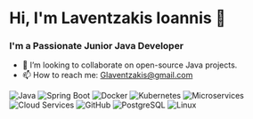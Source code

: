 # Hi, I'm Laventzakis Ioannis 👋

### I'm a Passionate Junior Java Developer

- 👯 I’m looking to collaborate on open-source Java projects.
- 📫 How to reach me: [Glaventzakis@gmail.com](mailto:Glaventzakis@gmail.com)


![Java](https://img.shields.io/badge/Java-007396?style=flat&logo=java&logoColor=white)
![Spring Boot](https://img.shields.io/badge/Spring%20Boot-6DB33F?style=flat&logo=spring-boot&logoColor=white)
![Docker](https://img.shields.io/badge/Docker-2496ED?style=flat&logo=docker&logoColor=white)
![Kubernetes](https://img.shields.io/badge/Kubernetes-326CE5?style=flat&logo=kubernetes&logoColor=white)
![Microservices](https://img.shields.io/badge/Microservices-FFA500?style=flat)
![Cloud Services](https://img.shields.io/badge/Cloud%20Services-4285F4?style=flat&logo=google-cloud&logoColor=white)
![GitHub](https://img.shields.io/badge/GitHub-181717?style=flat&logo=github&logoColor=white)
![PostgreSQL](https://img.shields.io/badge/PostgreSQL-336791?style=flat&logo=postgresql&logoColor=white)
![Linux](https://img.shields.io/badge/Linux-FCC624?style=flat&logo=linux&logoColor=black)

